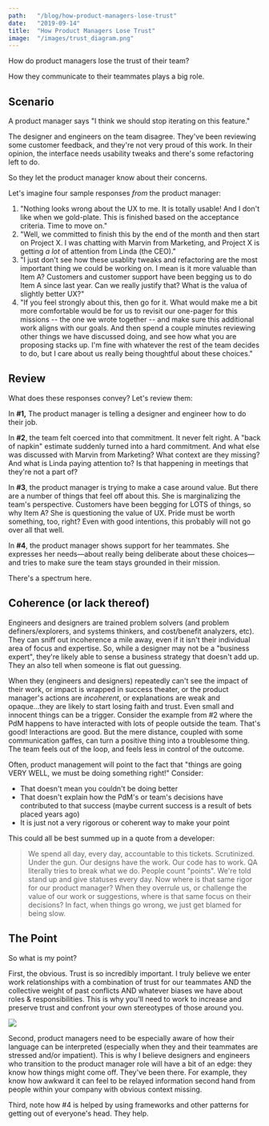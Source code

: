```yaml
---
path:	"/blog/how-product-managers-lose-trust"
date:	"2019-09-14"
title:	"How Product Managers Lose Trust"
image:	"/images/trust_diagram.png"
---
```


How do product managers lose the trust of their team?

How they communicate to their teammates plays a big role.

## Scenario

A product manager says "I think we should stop iterating on this feature."

The designer and engineers on the team disagree. They've been reviewing some customer feedback, and they're not very proud of this work.  In their opinion, the interface needs usability tweaks and there's some refactoring left to do. 

So they let the product manager know about their concerns. 

Let's imagine four sample responses *from* the product manager:
1. "Nothing looks wrong about the UX to me. It is totally usable! And I don't like when we gold-plate. This is finished based on the acceptance criteria. Time to move on."
2. "Well, we committed to finish this by the end of the month and then start on Project X. I was chatting with Marvin from Marketing, and Project X is getting *a lot* of attention from Linda (the CEO)."
3. "I just don't see how these usablity tweaks and refactoring are the most important thing we could be working on. I mean is it more valuable than Item A? Customers and customer support have been begging us to do Item A since last year. Can we really justify that? What is the valua of slightly better UX?"
4. "If you feel strongly about this, then go for it. What would make me a bit more comfortable would be for us to revisit our one-pager for this missions -- the one we wrote together -- and make sure this additional work aligns with our goals. And then spend a couple minutes reviewing other things we have discussed doing, and see how what you are proposing stacks up. I'm fine with whatever the rest of the team decides to do, but I care about us really being thoughtful about these choices."

## Review

What does these responses convey? Let's review them:

In **#1,** The product manager is telling a designer and engineer how to do their job.

In **#2**, the team felt coerced into that commitment. It never felt right. A "back of napkin" estimate suddenly turned into a hard commitment. And what else was discussed with Marvin from Marketing? What context are they missing? And what is Linda paying attention to? Is that happening in meetings that they're not a part of? 

In **#3**, the product manager is trying to make a case around value. But there are a number of things that feel off about this. She is marginalizing the team's perspective. Customers have been begging for LOTS of things, so why Item A? She  is questioning the value of UX. Pride must be worth something, too, right? Even with good intentions, this probably will not go over all that well.

In **#4**, the product manager shows support for her teammates. She expresses her needs—about really being deliberate about these choices—and tries to make sure the team stays grounded in their mission.

There's a spectrum here.

## Coherence (or lack thereof)

Engineers and designers are trained problem solvers (and problem definers/explorers, and systems thinkers, and cost/benefit analyzers, etc). They can sniff out incoherence a mile away, even if it isn't their individual area of focus and expertise. So, while a designer may not be a "business expert", they're likely able to sense a business strategy that doesn't add up. They an also tell when someone is flat out guessing.

When they (engineers and designers) repeatedly can't see the impact of their work, or impact is wrapped in success theater, or the product manager's actions are *incoherent*, or explanations are weak and opaque...they are likely to start losing faith and trust. Even small and innocent things can be a trigger. Consider the example from #2 where the PdM happens to have interacted with lots of people outside the team. That's good! Interactions are good. But the mere distance, coupled with some communication gaffes, can turn a positive thing into a troublesome thing. The team feels out of the loop, and feels less in control of the outcome.

Often, product management will point to the fact that "things are going VERY WELL, we must be doing something right!" Consider:

* That doesn't mean you couldn't be doing better
* That doesn't explain how the PdM's or team's decisions have contributed to that success (maybe current success is a result of bets placed years ago)
* It is just not a very rigorous or coherent way to make your point 

This could all be best summed up in a quote from a developer:

> We spend all day,  every day, accountable to this tickets. Scrutinized. Under the gun.  Our designs have the work. Our code has to work. QA literally tries to break what we do. People count "points". We're told stand up and give statuses every day. Now where is that same rigor for our product manager? When they overrule us, or challenge the value of our work or suggestions, where is that same focus on their decisions? In fact, when things go wrong, we just get blamed for being slow.

## The Point

So what is my point?

First, the obvious. Trust is so incredibly important. I truly believe we enter work relationships with a combination of trust for our teammates AND the collective weight of past conflicts AND whatever biases we have about roles & responsibilities. This is why you'll need to work to increase and preserve trust and confront your own stereotypes of those around you.

![](/images/trust_diagram.png)

Second, product managers need to be especially aware of how their language can be interpreted (especially when they and their teammates are stressed and/or impatient). This is why I believe designers and engineers who transition to the product manager role will have a bit of an edge: they know how things might come off. They've been there. For example, they know how awkward it can feel to be relayed information second hand from people within your company with obvious context missing.

Third, note how #4 is helped by using frameworks and other patterns for getting out of everyone's head. They help.





